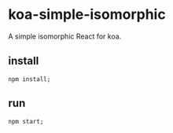 # koa-simple-isomorphic
A simple isomorphic React for koa.

## install 

```
npm install;
```
## run 
```
npm start;
```

